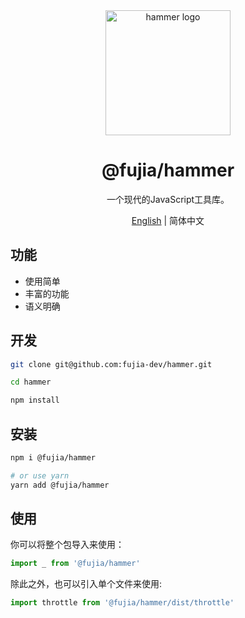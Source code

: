<div align="center">
  <a href="https://fujia-dev.github.io/hammer/" target="_blank">
    <img alt="hammer logo" width="200" src="https://static-images-1305792369.cos.ap-shanghai.myqcloud.com/hammer.svg"/>
  </a>
</div>

<div align="center">
  <h1>@fujia/hammer</h1>
</div>

<div align="center">

一个现代的JavaScript工具库。

</div>

<div align="center">

[English](./README.md) | 简体中文

</div>


## 功能

- 使用简单
- 丰富的功能
- 语义明确

## 开发

```bash
git clone git@github.com:fujia-dev/hammer.git

cd hammer

npm install
```

## 安装

```bash
npm i @fujia/hammer

# or use yarn
yarn add @fujia/hammer
```

## 使用

你可以将整个包导入来使用：

```javascript
import _ from '@fujia/hammer'
```

除此之外，也可以引入单个文件来使用:

```javascript
import throttle from '@fujia/hammer/dist/throttle'
```
